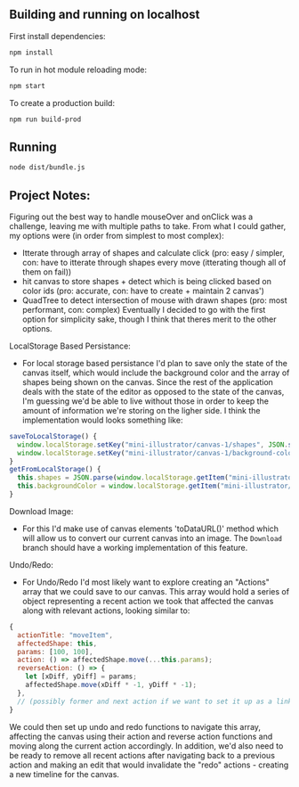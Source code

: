 ## Building and running on localhost

First install dependencies:

```sh
npm install
```

To run in hot module reloading mode:

```sh
npm start
```

To create a production build:

```sh
npm run build-prod
```

## Running

```sh
node dist/bundle.js
```

## Project Notes:
Figuring out the best way to handle mouseOver and onClick was a challenge, leaving me with multiple paths to take. From what I could gather, my options were (in order from simplest to most complex):
  - Itterate through array of shapes and calculate click (pro: easy / simpler, con: have to itterate through shapes every move (itterating though all of them on fail))
  - hit canvas to store shapes + detect which is being clicked based on color ids (pro: accurate, con: have to create + maintain 2 canvas')
  - QuadTree to detect intersection of mouse with drawn shapes (pro: most performant, con: complex)
Eventually I decided to go with the first option for simplicity sake, though I think that theres merit to the other options.

LocalStorage Based Persistance:
  - For local storage based persistance I'd plan to save only the state of the canvas itself, which would include the background color and the array of shapes being shown on the canvas. Since the rest of the application deals with the state of the editor as opposed to the state of the canvas, I'm guessing we'd be able to live without those in order to keep the amount of information we're storing on the ligher side. I think the implementation would looks something like:
  ```javascript
  saveToLocalStorage() {
    window.localStorage.setKey("mini-illustrator/canvas-1/shapes", JSON.stringify(this.shapes));
    window.localStorage.setKey("mini-illustrator/canvas-1/background-color", this.backgroundColor);
  }
  getFromLocalStorage() {
    this.shapes = JSON.parse(window.localStorage.getItem("mini-illustrator/canvas-1/shapes"));
    this.backgroundColor = window.localStorage.getItem("mini-illustrator/canvas-1/background-color");
  }
  ```

Download Image:
  - For this I'd make use of canvas elements 'toDataURL()' method which will allow us to convert our current canvas into an image. The `Download` branch should have a working implementation of this feature.

Undo/Redo:
  - For Undo/Redo I'd most likely want to explore creating an "Actions" array that we could save to our canvas. This array would hold a series of object representing a recent action we took that affected the canvas along with relevant actions, looking similar to:
  ```javascript
  {
    actionTitle: "moveItem",
    affectedShape: this,
    params: [100, 100],
    action: () => affectedShape.move(...this.params);
    reverseAction: () => {
      let [xDiff, yDiff] = params;
      affectedShape.move(xDiff * -1, yDiff * -1);
    },
    // (possibly former and next action if we want to set it up as a linked list)
  }
  ```
  We could then set up undo and redo functions to navigate this array, affecting the canvas using their action and reverse action functions and moving along the current action accordingly.
  In addition, we'd also need to be ready to remove all recent actions after navigating back to a previous action and making an edit that would invalidate the "redo" actions - creating a new timeline for the canvas.